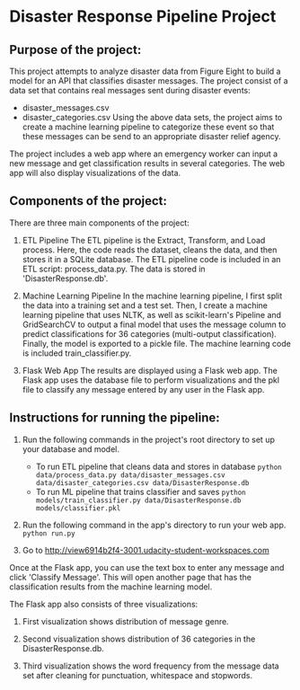 # Disaster Response Pipeline Project

## Purpose of the project:

This project attempts to analyze disaster data from Figure Eight to build a model for an API that classifies disaster messages.
The project consist of a data set that contains real messages sent during disaster events:
- disaster_messages.csv
- disaster_categories.csv
Using the above data sets, the project aims to create a machine learning pipeline to categorize these event so that these messages can be send to an 
appropriate disaster relief agency.

The project includes a web app where an emergency worker can input a new message and get classification results in several categories. The web app will also display visualizations of the data.

## Components of the project:
There are three main components of the project:

1. ETL Pipeline
The ETL pipeline is the Extract, Transform, and Load process. Here, the code reads the dataset, cleans the data, and then stores it in a SQLite database.
The ETL pipeline code is included in an ETL script: process_data.py.
The data is stored in 'DisasterResponse.db'.

2. Machine Learning Pipeline
In the machine learning pipeline, I first split the data into a training set and a test set. Then, I create a machine learning pipeline that uses NLTK, as well as scikit-learn's Pipeline and GridSearchCV to output a final model that uses the message column to predict classifications for 36 categories (multi-output classification). Finally, the model is exported to a pickle file. The machine learning code is included train_classifier.py.

3. Flask Web App
The results are displayed using a Flask web app. The Flask app uses the database file to perform visualizations and the pkl file to classify any message entered by any user in the Flask app.


## Instructions for running the pipeline:
1. Run the following commands in the project's root directory to set up your database and model.

    - To run ETL pipeline that cleans data and stores in database
        `python data/process_data.py data/disaster_messages.csv data/disaster_categories.csv data/DisasterResponse.db`
    - To run ML pipeline that trains classifier and saves
        `python models/train_classifier.py data/DisasterResponse.db models/classifier.pkl`

2. Run the following command in the app's directory to run your web app.
    `python run.py`

3. Go to http://view6914b2f4-3001.udacity-student-workspaces.com

Once at the Flask app, you can use the text box to enter any message and click 'Classify Message'. This will open another page that has the classification results from the machine learning model.

The Flask app also consists of three visualizations:

1. First visualization shows distribution of message genre.


2. Second visualization shows distribution of 36 categories in the DisasterResponse.db.


3. Third visualization shows the word frequency from the message data set after cleaning for punctuation, whitespace and stopwords.


